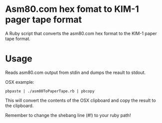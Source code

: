 # Asm80.com hex fomat to KIM-1 pager tape format

A Ruby script that converts the asm80.com hex format to the KIM-1 paper tape format. 

# Usage
Reads asm80.com output from stdin and dumps the reault to stdout. 

OSX example:

    pbpaste | ./asm80ToPaperTape.rb | pbcopy
This will convert the contents of the OSX clipboard and copy the result to the clipboard. 

Remember to change the shebang line (#!) to your ruby path!

